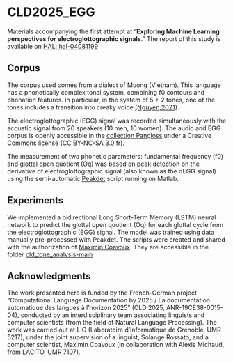 # CLD2025_EGG
Materials accompanying the first attempt at “**Exploring Machine Learning perspectives for electroglottographic signals**.” 
The report of this study is available on [HAL: hal-04081199](https://hal.science/hal-04081199) 

 ## Corpus
The corpus used comes from a dialect of Muong (Vietnam). This language has a phonetically complex tonal system, combining f0 contours and phonation features. In particular, in the system of 5 + 2 tones, one of the tones includes a transition into creaky voice [(Nguyen,2021)](https://theses.hal.science/tel-03652510). 
 
 The electroglottographic (EGG) signal was recorded simultaneously with the acoustic signal from 20 speakers (10 men, 10 women). The audio and EGG corpus is openly accessible in the [collection Pangloss](https://pangloss.cnrs.fr/corpus/M%C6%B0%E1%BB%9Dng?lang=en) under a Creative Commons license (CC BY-NC-SA 3.0 fr). 

The measurement of two phonetic parameters: fundamental frequency (f0) and glottal open quotient (Oq) was based on peak detection on the derivative of electroglottographic signal (also known as the dEGG signal) using the semi-automatic [Peakdet](https://github.com/MinhChauNGUYEN/egg/tree/master/peakdet_inter) script running on Matlab.

 
 ## Experiments
We implemented a bidirectional Long Short-Term Memory (LSTM) neural network to predict the glottal open quotient (Oq) for each glottal cycle from the electroglottographic (EGG) signal. The model was trained using data manually pre-processed with Peakdet. The scripts were created and shared with the authorization of [Maximin Coavoux](https://mcoavoux.github.io/). They are accessible in the folder [cld_tone_analysis-main](https://github.com/MinhChauNGUYEN/EGG-ML/tree/main/CLD2025_EGG/cld_tone_analysis-main)

 ## Acknowledgments
The work presented here is funded by the French-German project “Computational Language Documentation by 2025 / La documentation automatique des langues à l’horizon 2025” (CLD 2025, ANR-19CE38-0015-04), conducted by an interdisciplinary team associating linguists and computer scientists (from the field of Natural Language Processing). The work was carried out at LIG (Laboratoire d’Informatique de Grenoble, UMR 5217), under the joint supervision of a linguist, Solange Rossato, and a computer scientist, Maximin Coavoux (in collaboration with Alexis Michaud, from LACITO, UMR 7107).
